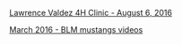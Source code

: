 
<a href="valdez.md"> Lawrence Valdez 4H Clinic - August 6, 2016</a>

<a href="https://www.youtube.com/playlist?list=PLFM7CUpfY7S9mPQocca84Snt9CU2QUw7w">   March 2016 -  BLM mustangs videos </a>
